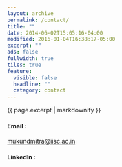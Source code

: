 ```yaml
---
layout: archive
permalink: /contact/
title: ""
date: 2014-06-02T15:05:16-04:00
modified: 2016-01-04T16:38:17-05:00
excerpt: ""
ads: false
fullwidth: true
tiles: true
feature:
  visible: false
  headline: ""
  category: contact
---
```


{{ page.excerpt | markdownify }}

#### Email :
 [mukundmitra@iisc.ac.in](mailto:mukundmitra@iisc.ac.in) <br>

#### LinkedIn : 
  <a href="https://www.linkedin.com/in/mukund-mitra-400064140"><Mukund Mitra></a>
